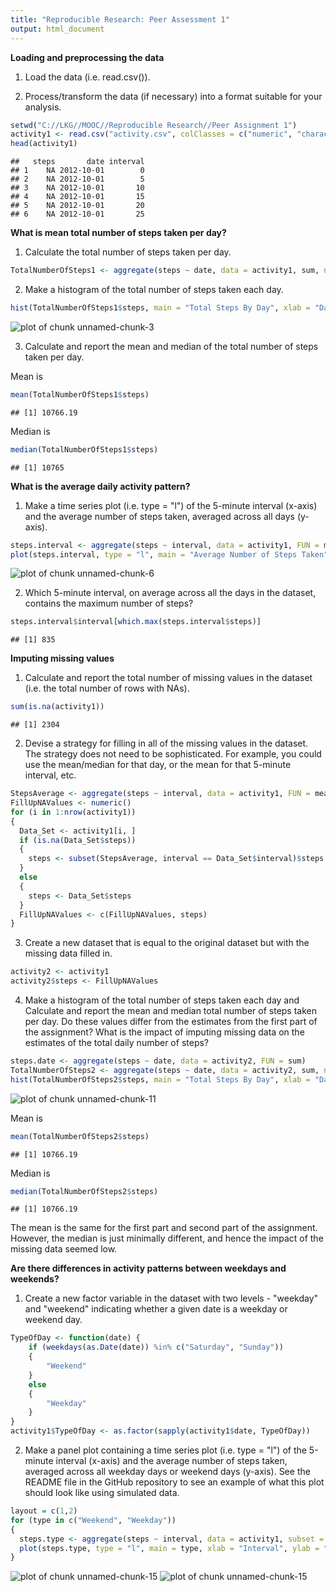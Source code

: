 ```yaml
---
title: "Reproducible Research: Peer Assessment 1"
output: html_document
---
```


**Loading and preprocessing the data**


1.  Load the data (i.e. read.csv()).


2.  Process/transform the data (if necessary) into a format suitable for your analysis.


```r
setwd("C://LKG//MOOC//Reproducible Research//Peer Assignment 1")
activity1 <- read.csv("activity.csv", colClasses = c("numeric", "character", "numeric"))
head(activity1)
```

```
##   steps       date interval
## 1    NA 2012-10-01        0
## 2    NA 2012-10-01        5
## 3    NA 2012-10-01       10
## 4    NA 2012-10-01       15
## 5    NA 2012-10-01       20
## 6    NA 2012-10-01       25
```

**What is mean total number of steps taken per day?**


1.  Calculate the total number of steps taken per day.

```r
TotalNumberOfSteps1 <- aggregate(steps ~ date, data = activity1, sum, na.rm = TRUE)
```
2.  Make a histogram of the total number of steps taken each day.

```r
hist(TotalNumberOfSteps1$steps, main = "Total Steps By Day", xlab = "Day", col = "red")
```

![plot of chunk unnamed-chunk-3](figure/unnamed-chunk-3-1.png) 


3.  Calculate and report the mean and median of the total number of steps taken per day.

Mean is

```r
mean(TotalNumberOfSteps1$steps)
```

```
## [1] 10766.19
```
Median is

```r
median(TotalNumberOfSteps1$steps)
```

```
## [1] 10765
```

**What is the average daily activity pattern?**


1.  Make a time series plot (i.e. type = "l") of the 5-minute interval (x-axis) and the average number of steps taken, averaged across all days (y-axis).

```r
steps.interval <- aggregate(steps ~ interval, data = activity1, FUN = mean)
plot(steps.interval, type = "l", main = "Average Number of Steps Taken", xlab = "5-Minute Interval", ylab = "Average Number of Steps Taken, Averaged Across All Days", col = "blue")
```

![plot of chunk unnamed-chunk-6](figure/unnamed-chunk-6-1.png) 


2.  Which 5-minute interval, on average across all the days in the dataset, contains the maximum number of steps?

```r
steps.interval$interval[which.max(steps.interval$steps)]
```

```
## [1] 835
```

**Imputing missing values**


1.  Calculate and report the total number of missing values in the dataset (i.e. the total number of rows with NAs).

```r
sum(is.na(activity1))
```

```
## [1] 2304
```
2.  Devise a strategy for filling in all of the missing values in the dataset. The strategy does not need to be sophisticated. For example, you could use the mean/median for that day, or the mean for that 5-minute interval, etc.

```r
StepsAverage <- aggregate(steps ~ interval, data = activity1, FUN = mean)
FillUpNAValues <- numeric()
for (i in 1:nrow(activity1))
{
  Data_Set <- activity1[i, ]
  if (is.na(Data_Set$steps))
  {
    steps <- subset(StepsAverage, interval == Data_Set$interval)$steps
  }
  else
  {
    steps <- Data_Set$steps
  }
  FillUpNAValues <- c(FillUpNAValues, steps)
}
```
3.  Create a new dataset that is equal to the original dataset but with the missing data filled in.

```r
activity2 <- activity1
activity2$steps <- FillUpNAValues
```
4.  Make a histogram of the total number of steps taken each day and Calculate and report the mean and median total number of steps taken per day. Do these values differ from the estimates from the first part of the assignment? What is the impact of imputing missing data on the estimates of the total daily number of steps?

```r
steps.date <- aggregate(steps ~ date, data = activity2, FUN = sum)
TotalNumberOfSteps2 <- aggregate(steps ~ date, data = activity2, sum, na.rm = TRUE)
hist(TotalNumberOfSteps2$steps, main = "Total Steps By Day", xlab = "Day", col = "red")
```

![plot of chunk unnamed-chunk-11](figure/unnamed-chunk-11-1.png) 


Mean is

```r
mean(TotalNumberOfSteps2$steps)
```

```
## [1] 10766.19
```
Median is

```r
median(TotalNumberOfSteps2$steps)
```

```
## [1] 10766.19
```
The mean is the same for the first part and second part of the assignment.
However, the median is just minimally different, and hence the impact of the missing data seemed low.

**Are there differences in activity patterns between weekdays and weekends?**


1.  Create a new factor variable in the dataset with two levels - "weekday" and "weekend" indicating whether a given date is a weekday or weekend day.

```r
TypeOfDay <- function(date) {
    if (weekdays(as.Date(date)) %in% c("Saturday", "Sunday"))
    {
        "Weekend"
    }
    else
    {
        "Weekday"
    }
}
activity1$TypeOfDay <- as.factor(sapply(activity1$date, TypeOfDay))
```
2.  Make a panel plot containing a time series plot (i.e. type = "l") of the 5-minute interval (x-axis) and the average number of steps taken, averaged across all weekday days or weekend days (y-axis). See the README file in the GitHub repository to see an example of what this plot should look like using simulated data.

```r
layout = c(1,2)
for (type in c("Weekend", "Weekday"))
{
  steps.type <- aggregate(steps ~ interval, data = activity1, subset = activity1$TypeOfDay == type, FUN = mean)
  plot(steps.type, type = "l", main = type, xlab = "Interval", ylab = "Number of Steps", col = "blue")
}
```

![plot of chunk unnamed-chunk-15](figure/unnamed-chunk-15-1.png) ![plot of chunk unnamed-chunk-15](figure/unnamed-chunk-15-2.png) 
